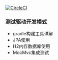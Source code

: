 [![CircleCI](https://circleci.com/gh/2345free/gs-tdd.svg?style=svg)](https://circleci.com/gh/2345free/gs-tdd)

### 测试驱动开发模式
* gradle构建工具详解
* JPA使用
* H2内存数据库使用
* MocMvc集成测试